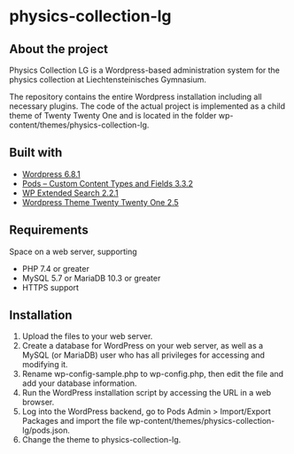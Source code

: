 # physics-collection-lg

## About the project

Physics Collection LG is a Wordpress-based administration system for the physics collection at Liechtensteinisches Gymnasium.

The repository contains the entire Wordpress installation including all necessary plugins. The code of the actual project is implemented as a child theme of Twenty Twenty One and is located in the folder wp-content/themes/physics-collection-lg.

## Built with

* [Wordpress 6.8.1](https://wordpress.org)
* [Pods – Custom Content Types and Fields 3.3.2](https://wordpress.org/plugins/pods)
* [WP Extended Search 2.2.1](https://wordpress.org/plugins/wp-extended-search)
* [Wordpress Theme Twenty Twenty One 2.5](https://wordpress.org/themes/twentytwentyone)

## Requirements

Space on a web server, supporting

* PHP 7.4 or greater
* MySQL 5.7 or MariaDB 10.3 or greater
* HTTPS support

## Installation

1. Upload the files to your web server.
2. Create a database for WordPress on your web server, as well as a MySQL (or MariaDB) user who has all privileges for accessing and modifying it.
3. Rename wp-config-sample.php to wp-config.php, then edit the file and add your database information.
4. Run the WordPress installation script by accessing the URL in a web browser.
5. Log into the WordPress backend, go to Pods Admin > Import/Export Packages and import the file wp-content/themes/physics-collection-lg/pods.json.
6. Change the theme to physics-collection-lg.